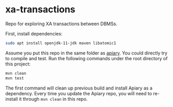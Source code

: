 # xa-transactions
Repo for exploring XA transactions between DBMSs.

First, install dependencies:
```bash
sudo apt install openjdk-11-jdk maven libatomic1
```

Assume you put this repo in the same folder as [apiary](https://github.com/DBOS-project/apiary.git). You could directly try to compile and test.
Run the following commands under the root directory of this project:

```bash
mvn clean
mvn test
```
The first command will clean up previous build and install Apiary as a dependency. Every time you update the Apiary repo, you will need to re-install it through `mvn clean` in this repo. 